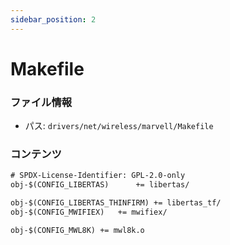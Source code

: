 ```yaml
---
sidebar_position: 2
---
```

# Makefile

### ファイル情報

- パス: `drivers/net/wireless/marvell/Makefile`

### コンテンツ

```txt
# SPDX-License-Identifier: GPL-2.0-only
obj-$(CONFIG_LIBERTAS)		+= libertas/

obj-$(CONFIG_LIBERTAS_THINFIRM)	+= libertas_tf/
obj-$(CONFIG_MWIFIEX)	+= mwifiex/

obj-$(CONFIG_MWL8K)	+= mwl8k.o

```
